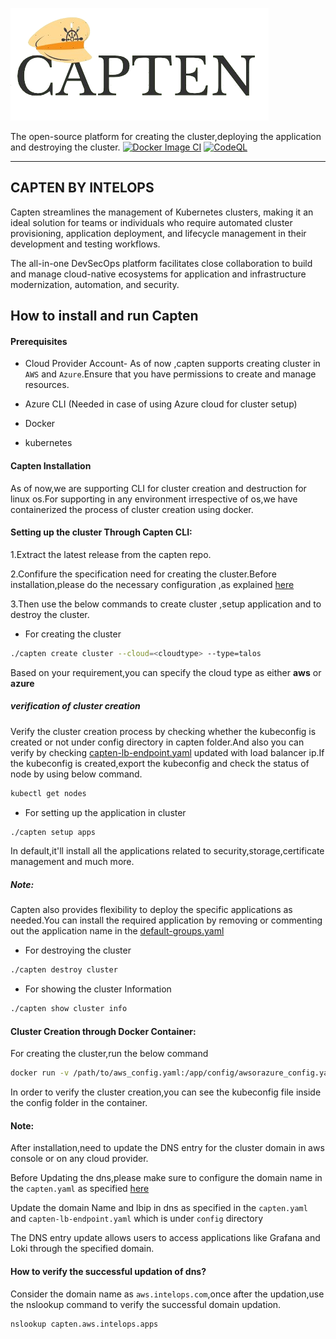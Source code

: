 ![CAPTEN](.readme_assets/captenlogo.png)

The open-source platform for creating the cluster,deploying the application and destroying the cluster.
[![Docker Image CI](https://github.com/intelops/capten/actions/workflows/cli_release.yaml/badge.svg)](https://github.com/intelops/capten/actions/workflows/cli_release.yaml)
[![CodeQL](https://github.com/intelops/capten/actions/workflows/github-code-scanning/codeql/badge.svg)](https://github.com/intelops/capten/actions/workflows/github-code-scanning/codeql)


<hr>

## CAPTEN BY INTELOPS

Capten streamlines the management of Kubernetes clusters, making it an ideal solution for teams or individuals who require automated cluster provisioning, application deployment, and lifecycle management in their development and testing workflows.

The all-in-one DevSecOps platform facilitates close collaboration to build and manage cloud-native ecosystems for application and infrastructure modernization, automation, and security.

## How to install and run Capten

#### Prerequisites

* Cloud Provider Account- As of now ,capten supports creating cluster in `AWS` and `Azure`.Ensure that you have permissions to create and manage resources.

* Azure CLI (Needed in case of using Azure cloud for cluster setup)

* Docker 

* kubernetes


#### Capten Installation

As of now,we are supporting CLI for cluster creation and destruction for linux os.For supporting in any environment irrespective of os,we have  containerized the process of cluster creation using docker.


#### Setting up the cluster Through Capten CLI:

1.Extract the latest release from the capten repo.

2.Confifure the specification need for creating the cluster.Before installation,please do the necessary configuration ,as explained [here](../readme_configuration/_index.en.md)

3.Then use the below commands to create cluster ,setup application and to destroy the cluster.

* For creating the cluster

```bash
./capten create cluster --cloud=<cloudtype> --type=talos
```
Based on your requirement,you can specify the cloud type as either **aws** or **azure**

##### verification of cluster creation
Verify the cluster creation process by checking whether the kubeconfig is created or not under config directory in capten folder.And also you can verify by checking [capten-lb-endpoint.yaml](https://github.com/intelops/capten/blob/main/config/capten-lb-endpoint.yaml) updated with load balancer ip.If the kubeconfig is created,export the kubeconfig and check the status of node by using below command.

```bash
kubectl get nodes
```
* For setting up the application in cluster

```bash
./capten setup apps
```
In default,it'll install all the applications related to security,storage,certificate management and much more.

##### Note:
Capten also provides flexibility to deploy the specific applications as needed.You can install the required application by removing or commenting out  the application name in the [default-groups.yaml](https://github.com/intelops/capten/blob/main/apps/default_group_apps.yaml)

* For destroying the cluster

```bash
./capten destroy cluster
```

* For showing the cluster Information

```bash
./capten show cluster info
```


#### Cluster Creation through Docker Container:

For creating the cluster,run the below command

```bash
docker run -v /path/to/aws_config.yaml:/app/config/awsorazure_config.yaml -it ghcr.io/intelops/capten:<latest-image-tag>  create cluster --cloud=aws --type=talos
```

In order to verify the cluster creation,you can see the kubeconfig file inside the config folder in the container.


#### Note: 
After installation,need to update the DNS entry for the cluster domain in aws console or on any cloud provider.

Before Updating the dns,please make sure to configure the domain name in the `capten.yaml` as specified [here](../configuration/_index.en.md)

Update the domain Name and lbip in dns as specified in the `capten.yaml` and `capten-lb-endpoint.yaml` which is under `config` directory

The DNS entry update allows users to access applications like Grafana and Loki through the specified domain.

#### How to verify the successful updation of dns?

Consider the domain name as `aws.intelops.com`,once after the updation,use the nslookup command to verify the successful domain updation.
```bash
nslookup capten.aws.intelops.apps
```


